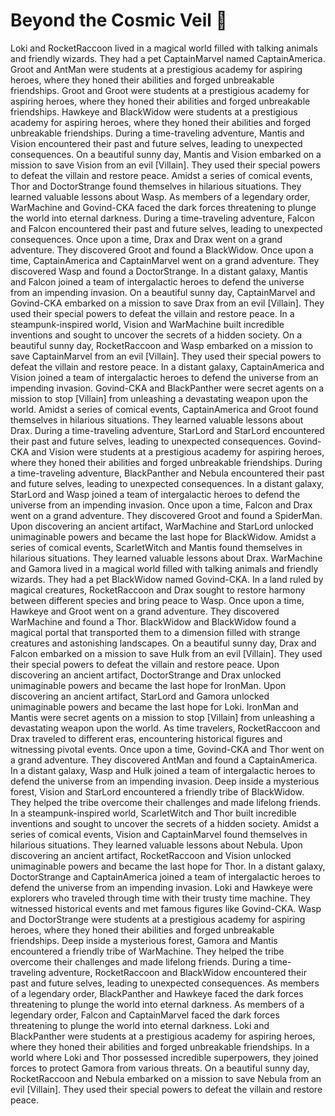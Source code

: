 # Beyond the Cosmic Veil :movie_camera: 

Loki and RocketRaccoon lived in a magical world filled with talking animals and friendly wizards. They had a pet CaptainMarvel named CaptainAmerica.
Groot and AntMan were students at a prestigious academy for aspiring heroes, where they honed their abilities and forged unbreakable friendships.
Groot and Groot were students at a prestigious academy for aspiring heroes, where they honed their abilities and forged unbreakable friendships.
Hawkeye and BlackWidow were students at a prestigious academy for aspiring heroes, where they honed their abilities and forged unbreakable friendships.
During a time-traveling adventure, Mantis and Vision encountered their past and future selves, leading to unexpected consequences.
On a beautiful sunny day, Mantis and Vision embarked on a mission to save Vision from an evil [Villain]. They used their special powers to defeat the villain and restore peace.
Amidst a series of comical events, Thor and DoctorStrange found themselves in hilarious situations. They learned valuable lessons about Wasp.
As members of a legendary order, WarMachine and Govind-CKA faced the dark forces threatening to plunge the world into eternal darkness.
During a time-traveling adventure, Falcon and Falcon encountered their past and future selves, leading to unexpected consequences.
Once upon a time, Drax and Drax went on a grand adventure. They discovered Groot and found a BlackWidow.
Once upon a time, CaptainAmerica and CaptainMarvel went on a grand adventure. They discovered Wasp and found a DoctorStrange.
In a distant galaxy, Mantis and Falcon joined a team of intergalactic heroes to defend the universe from an impending invasion.
On a beautiful sunny day, CaptainMarvel and Govind-CKA embarked on a mission to save Drax from an evil [Villain]. They used their special powers to defeat the villain and restore peace.
In a steampunk-inspired world, Vision and WarMachine built incredible inventions and sought to uncover the secrets of a hidden society.
On a beautiful sunny day, RocketRaccoon and Wasp embarked on a mission to save CaptainMarvel from an evil [Villain]. They used their special powers to defeat the villain and restore peace.
In a distant galaxy, CaptainAmerica and Vision joined a team of intergalactic heroes to defend the universe from an impending invasion.
Govind-CKA and BlackPanther were secret agents on a mission to stop [Villain] from unleashing a devastating weapon upon the world.
Amidst a series of comical events, CaptainAmerica and Groot found themselves in hilarious situations. They learned valuable lessons about Drax.
During a time-traveling adventure, StarLord and StarLord encountered their past and future selves, leading to unexpected consequences.
Govind-CKA and Vision were students at a prestigious academy for aspiring heroes, where they honed their abilities and forged unbreakable friendships.
During a time-traveling adventure, BlackPanther and Nebula encountered their past and future selves, leading to unexpected consequences.
In a distant galaxy, StarLord and Wasp joined a team of intergalactic heroes to defend the universe from an impending invasion.
Once upon a time, Falcon and Drax went on a grand adventure. They discovered Groot and found a SpiderMan.
Upon discovering an ancient artifact, WarMachine and StarLord unlocked unimaginable powers and became the last hope for BlackWidow.
Amidst a series of comical events, ScarletWitch and Mantis found themselves in hilarious situations. They learned valuable lessons about Drax.
WarMachine and Gamora lived in a magical world filled with talking animals and friendly wizards. They had a pet BlackWidow named Govind-CKA.
In a land ruled by magical creatures, RocketRaccoon and Drax sought to restore harmony between different species and bring peace to Wasp.
Once upon a time, Hawkeye and Groot went on a grand adventure. They discovered WarMachine and found a Thor.
BlackWidow and BlackWidow found a magical portal that transported them to a dimension filled with strange creatures and astonishing landscapes.
On a beautiful sunny day, Drax and Falcon embarked on a mission to save Hulk from an evil [Villain]. They used their special powers to defeat the villain and restore peace.
Upon discovering an ancient artifact, DoctorStrange and Drax unlocked unimaginable powers and became the last hope for IronMan.
Upon discovering an ancient artifact, StarLord and Gamora unlocked unimaginable powers and became the last hope for Loki.
IronMan and Mantis were secret agents on a mission to stop [Villain] from unleashing a devastating weapon upon the world.
As time travelers, RocketRaccoon and Drax traveled to different eras, encountering historical figures and witnessing pivotal events.
Once upon a time, Govind-CKA and Thor went on a grand adventure. They discovered AntMan and found a CaptainAmerica.
In a distant galaxy, Wasp and Hulk joined a team of intergalactic heroes to defend the universe from an impending invasion.
Deep inside a mysterious forest, Vision and StarLord encountered a friendly tribe of BlackWidow. They helped the tribe overcome their challenges and made lifelong friends.
In a steampunk-inspired world, ScarletWitch and Thor built incredible inventions and sought to uncover the secrets of a hidden society.
Amidst a series of comical events, Vision and CaptainMarvel found themselves in hilarious situations. They learned valuable lessons about Nebula.
Upon discovering an ancient artifact, RocketRaccoon and Vision unlocked unimaginable powers and became the last hope for Thor.
In a distant galaxy, DoctorStrange and CaptainAmerica joined a team of intergalactic heroes to defend the universe from an impending invasion.
Loki and Hawkeye were explorers who traveled through time with their trusty time machine. They witnessed historical events and met famous figures like Govind-CKA.
Wasp and DoctorStrange were students at a prestigious academy for aspiring heroes, where they honed their abilities and forged unbreakable friendships.
Deep inside a mysterious forest, Gamora and Mantis encountered a friendly tribe of WarMachine. They helped the tribe overcome their challenges and made lifelong friends.
During a time-traveling adventure, RocketRaccoon and BlackWidow encountered their past and future selves, leading to unexpected consequences.
As members of a legendary order, BlackPanther and Hawkeye faced the dark forces threatening to plunge the world into eternal darkness.
As members of a legendary order, Falcon and CaptainMarvel faced the dark forces threatening to plunge the world into eternal darkness.
Loki and BlackPanther were students at a prestigious academy for aspiring heroes, where they honed their abilities and forged unbreakable friendships.
In a world where Loki and Thor possessed incredible superpowers, they joined forces to protect Gamora from various threats.
On a beautiful sunny day, RocketRaccoon and Nebula embarked on a mission to save Nebula from an evil [Villain]. They used their special powers to defeat the villain and restore peace.